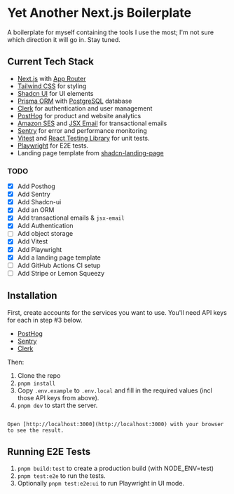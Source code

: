 # Yet Another Next.js Boilerplate

A boilerplate for myself containing the tools I use the most; I'm not sure which direction it will go in. Stay tuned.

## Current Tech Stack

- [Next.js](https://nextjs.org/) with [App Router](https://nextjs.org/docs/app)
- [Tailwind CSS](https://tailwindcss.com/) for styling
- [Shadcn UI](https://ui.shadcn.com/) for UI elements
- [Prisma ORM](https://www.prisma.io/) with [PostgreSQL](https://www.postgresql.org/) database
- [Clerk](https://clerk.com/) for authentication and user management
- [PostHog](https://posthog.com/) for product and website analytics
- [Amazon SES](https://aws.amazon.com/ses/) and [JSX Email](https://jsx.email/) for transactional emails
- [Sentry](https://sentry.io/) for error and performance monitoring
- [Vitest](https://vitest.dev/) and [React Testing Library](https://testing-library.com/) for unit tests.
- [Playwright](https://playwright.dev/) for E2E tests.
- Landing page template from [shadcn-landing-page](https://github.com/leoMirandaa/shadcn-landing-page)

### TODO

- [x] Add Posthog
- [x] Add Sentry
- [x] Add Shadcn-ui
- [x] Add an ORM
- [x] Add transactional emails & `jsx-email`
- [x] Add Authentication
- [ ] Add object storage
- [x] Add Vitest
- [x] Add Playwright
- [x] Add a landing page template
- [ ] Add GitHub Actions CI setup
- [ ] Add Stripe or Lemon Squeezy

## Installation

First, create accounts for the services you want to use. You'll need API keys for each in step #3 below.

- [PostHog](https://posthog.com/)
- [Sentry](https://sentry.io/)
- [Clerk](https://clerk.com/)

Then:

1. Clone the repo
2. `pnpm install`
3. Copy `.env.example` to `.env.local` and fill in the required values (incl those API keys from above).
4. `pnpm dev` to start the server.

```

Open [http://localhost:3000](http://localhost:3000) with your browser to see the result.

```

## Running E2E Tests

1. `pnpm build:test` to create a production build (with NODE_ENV=test)
2. `pnpm test:e2e` to run the tests.
3. Optionally `pnpm test:e2e:ui` to run Playwright in UI mode.
